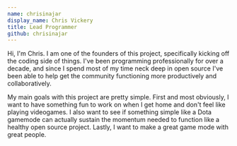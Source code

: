 ```yaml
---
name: chrisinajar
display_name: Chris Vickery
title: Lead Programmer
github: chrisinajar
---
```


Hi, I'm Chris. I am one of the founders of this project, specifically kicking off the coding side of things. I've been programming professionally for over a decade, and since I spend most of my time neck deep in open source I've been able to help get the community functioning more productively and collaboratively.

My main goals with this project are pretty simple. First and most obviously, I want to have something fun to work on when I get home and don't feel like playing videogames. I also want to see if something simple like a Dota gamemode can actually sustain the momentum needed to function like a healthy open source project. Lastly, I want to make a great game mode with great people.
